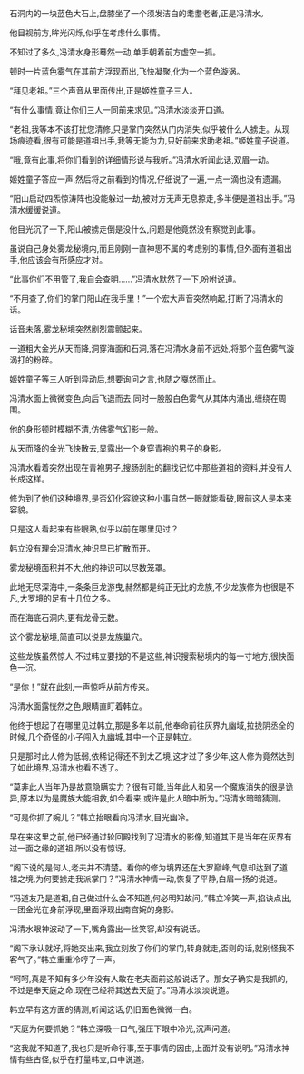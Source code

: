 
石洞内的一块蓝色大石上,盘膝坐了一个须发洁白的耄耋老者,正是冯清水。

他目视前方,眸光闪烁,似乎在考虑什么事情。

不知过了多久,冯清水身形蓦然一动,单手朝着前方虚空一抓。

顿时一片蓝色雾气在其前方浮现而出,飞快凝聚,化为一个蓝色漩涡。

“拜见老祖。”三个声音从里面传出,正是姬姓童子三人。

“有什么事情,竟让你们三人一同前来求见。”冯清水淡淡开口道。

“老祖,我等本不该打扰您清修,只是掌门突然从门内消失,似乎被什么人掳走。从现场痕迹看,很有可能是道祖出手,我等无能为力,只好前来求助老祖。”姬姓童子说道。

“哦,竟有此事,将你们看到的详细情形说与我听。”冯清水听闻此话,双眉一动。

姬姓童子答应一声,然后将之前看到的情况,仔细说了一遍,一点一滴也没有遗漏。

“阳山启动四炁惊涛阵也没能躲过一劫,被对方无声无息掠走,多半便是道祖出手。”冯清水缓缓说道。

他目光沉了一下,阳山被掳走倒是没什么,问题是他竟然没有察觉到此事。

虽说自己身处雾龙秘境内,而且刚刚一直神思不属的考虑别的事情,但外面有道祖出手,他应该会有所感应才对。

“此事你们不用管了,我自会查明……”冯清水默然了一下,吩咐说道。

“不用查了,你们的掌门阳山在我手里！”一个宏大声音突然响起,打断了冯清水的话。

话音未落,雾龙秘境突然剧烈震颤起来。

一道粗大金光从天而降,洞穿海面和石洞,落在冯清水身前不远处,将那个蓝色雾气漩涡打的粉碎。

姬姓童子等三人听到异动后,想要询问之言,也随之戛然而止。

冯清水面上微微变色,向后飞退而去,同时一股股白色雾气从其体内涌出,缠绕在周围。

他的身形顿时模糊不清,仿佛雾气幻影一般。

从天而降的金光飞快散去,显露出一个身穿青袍的男子的身影。

冯清水看着突然出现在青袍男子,搜肠刮肚的翻找记忆中那些道祖的资料,并没有人长成这样。

修为到了他们这种境界,是否幻化容貌这种小事自然一眼就能看破,眼前这人是本来容貌。

只是这人看起来有些眼熟,似乎以前在哪里见过？

韩立没有理会冯清水,神识早已扩散而开。

雾龙秘境面积并不大,他的神识可以尽数笼罩。

此地无尽深海中,一条条巨龙游曳,赫然都是纯正无比的龙族,不少龙族修为也很是不凡,大罗境的足有十几位之多。

而在海底石洞内,更有龙骨无数。

这个雾龙秘境,简直可以说是龙族巢穴。

这些龙族虽然惊人,不过韩立要找的不是这些,神识搜索秘境内的每一寸地方,很快面色一沉。

“是你！”就在此刻,一声惊呼从前方传来。

冯清水面露恍然之色,眼睛直盯着韩立。

他终于想起了在哪里见过韩立,那是多年以前,他奉命前往灰界九幽域,拉拢阴丞全的时候,几个奇怪的小子闯入九幽城,其中一个正是韩立。

只是那时此人修为低弱,依稀记得还不到太乙境,这才过了多少年,这人修为竟然达到了如此境界,冯清水也看不透了。

“莫非此人当年乃是故意隐瞒实力？很有可能,当年此人和另一个魔族消失的很是诡异,原本以为是魔族大能相救,如今看来,或许是此人暗中所为。”冯清水暗暗猜测。

“可是你抓了婉儿？”韩立抬眼看向冯清水,目光幽冷。

早在来这里之前,他已经通过轮回殿找到了冯清水的影像,知道其正是当年在灰界有过一面之缘的道祖,所以没有惊讶。

“阁下说的是何人,老夫并不清楚。看你的修为境界还在大罗巅峰,气息却达到了道祖之境,为何要掳走我派掌门？”冯清水神情一动,恢复了平静,白眉一扬的说道。

“冯道友乃是道祖,自己做过什么会不知道,何必明知故问。”韩立冷笑一声,掐诀点出,一团金光在身前浮现,里面浮现出南宫婉的身影。

冯清水眼神波动了一下,嘴角露出一丝笑容,却没有说话。

“阁下承认就好,将她交出来,我立刻放了你们的掌门,转身就走,否则的话,就别怪我不客气了。”韩立重重冷哼了一声。

“呵呵,真是不知有多少年没有人敢在老夫面前这般说话了。那女子确实是我抓的,不过是奉天庭之命,现在已经将其送去天庭了。”冯清水淡淡说道。

韩立早有这方面的猜测,听闻这话,仍旧面色微微一白。

“天庭为何要抓她？”韩立深吸一口气,强压下眼中冷光,沉声问道。

“这我就不知道了,我也只是听命行事,至于事情的因由,上面并没有说明。”冯清水神情有些古怪,似乎在打量韩立,口中说道。